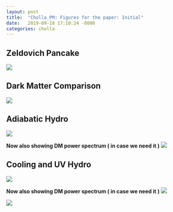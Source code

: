 ```yaml
---
layout: post
title:  "Cholla_PM: Figures for the paper: Initial"
date:   2019-09-18 17:10:24 -0800
categories: cholla
---
```



## Zeldovich Pancake


<img src="{{ site.url }}assets/images/zeldivich_78.png">



## Dark Matter Comparison 

<img src="{{ site.url }}assets/images/ps_256_nyx_ramses.png">



## Adiabatic Hydro 


<img src="{{ site.url }}assets/images/ps_256_hydro_ramses.png">



**Now also showing DM power spectrum ( in case we need it )**
<img src="{{ site.url }}assets/images/ps_256_hydro_ramses_dm.png">




## Cooling and UV Hydro


<img src="{{ site.url }}assets/images/ps_256_cool_uv.png">


**Now also showing DM power spectrum ( in case we need it )**
<img src="{{ site.url }}assets/images/ps_256_cool_uv_dm.png">





<img src="{{ site.url }}assets/images/projection_33_cividis.png">
